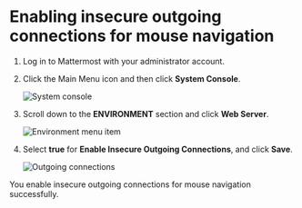 # Enabling insecure outgoing connections for mouse navigation

1.  Log in to Mattermost with your administrator account.

2.  Click the Main Menu icon and then click **System Console**.

    ![System console](pathname:///stable/images/zowe-chat/mattermost_system_console.png "System console")

3.  Scroll down to the **ENVIRONMENT** section and click **Web Server**.

    ![Environment menu item](pathname:///stable/images/zowe-chat/system_console_environment.png "Environment menu item")

4.  Select **true** for **Enable Insecure Outgoing Connections**, and click **Save**.

    ![Outgoing connections](pathname:///stable/images/zowe-chat/system_console_enable_connections.png "Outgoing connections")


You enable insecure outgoing connections for mouse navigation successfully.
